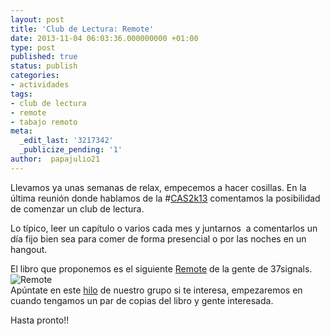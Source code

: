 ```yaml
---
layout: post
title: 'Club de Lectura: Remote'
date: 2013-11-04 06:03:36.000000000 +01:00
type: post
published: true
status: publish
categories:
- actividades
tags:
- club de lectura
- remote
- tabajo remoto
meta:
  _edit_last: '3217342'
  _publicize_pending: '1'
author:  papajulio21
---
```

Llevamos ya unas semanas de relax, empecemos a hacer cosillas. En la
última reunión donde hablamos de la
\#[CAS2k13](http://conferencia2013.agile-spain.org/) comentamos la
posibilidad de comenzar un club de lectura.

Lo típico, leer un capítulo o varios cada mes y juntarnos  a comentarlos
un día fijo bien sea para comer de forma presencial o por las noches en
un hangout.

El libro que proponemos es el siguiente
[Remote](http://37signals.com/remote/) de la gente de 37signals.\
 ![Remote]({{site.baseurl}}/img/posts/remote_front.png)\
 Apúntate en este
[hilo](https://groups.google.com/forum/#!topic/agile-aragon/wuYaMeVCfKk)
de nuestro grupo si te interesa, empezaremos en cuando tengamos un par
de copias del libro y gente interesada.

Hasta pronto!!
